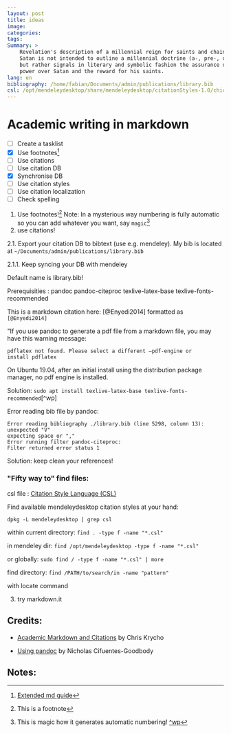 ```yaml
---
layout: post
title: ideas 
image: 
categories: 
tags: 
Summary: >
    Revelation's description of a millennial reign for saints and chaining of
    Satan is not intended to outline a millennial doctrine (a-, pre-, or post-),
    but rather signals in literary and symbolic fashion the assurance of God's
    power over Satan and the reward for his saints.
lang: en
bibliography: /home/fabian/Documents/admin/publications/library.bib
csl: /opt/mendeleydesktop/share/mendeleydesktop/citationStyles-1.0/chicago-author-date.csl 
---
```


# Academic writing in markdown


- [ ] Create a tasklist
- [x] Use footnotes[^0]
- [ ] Use citations
- [ ] Use citation DB
- [x] Synchronise DB
- [ ] Use citation styles
- [ ] Use citation localization
- [ ] Check spelling

1. Use footnotes![^1]
Note: In a mysterious way numbering is fully automatic so you can add whatever you want, say `magic`[^magic]
2. use citations!

2.1. Export your citation DB to bibtext (use e.g. mendeley). My bib is located at `~/Documents/admin/publications/library.bib` 

2.1.1. Keep syncing your DB with mendeley
<!--- ![mendeley options](/img/20-03-05-academic/mendeley-opts.png)--->

Default name is library.bib!

Prerequisities
: pandoc pandoc-citeproc texlive-latex-base texlive-fonts-recommended

This is a markdown citation here: [@Enyedi2014] formatted as `[@Enyedi2014]`


"If you use pandoc to generate a pdf file from a markdown file, you may have this warning message:

	
	pdflatex not found. Please select a different –pdf-engine or 	
	install pdflatex

On Ubuntu 19.04, after an initial install using the distribution package manager, no pdf engine is installed.

Solution: `sudo apt install texlive-latex-base texlive-fonts-recommended`[^wp]

Error reading bib file by pandoc:

	Error reading bibliography ./library.bib (line 5298, column 13):
	unexpected "V"
	expecting space or ","
	Error running filter pandoc-citeproc:
	Filter returned error status 1

Solution: keep clean your references!



### "Fifty way to" find files:

csl file
: [Citation Style Language (CSL)](http://citationstyles.org/)

Find available mendeleydesktop citation styles at your hand:

`dpkg -L mendeleydesktop | grep csl`

within current directory: `find . -type f -name "*.csl"`

in mendeley dir: `find /opt/mendeleydesktop -type f -name "*.csl"`

or globally: `sudo find / -type f -name "*.csl" | more`

find directory: `find /PATH/to/search/in -name "pattern"`

with locate command


3. try markdown.it

## Credits:

- [Academic Markdown and Citations](https://v4.chriskrycho.com/2015/academic-markdown-and-citations.html) by Chris Krycho 

- [Using pandoc](https://youtu.be/N31E_NZYQQY) by Nicholas Cifuentes-Goodbody

## Notes:

[^1]:This is a footnote
[^0]: [Extended md guide](https://www.markdownguide.org/extended-syntax/#footnotes)
[^magic]: This is magic how it generates automatic numbering!
[^wp](https://comeandtechit.wordpress.com/2019/07/25/pdflatex-not-found-please-select-a-different-pdf-engine-or-install-pdflatex/)